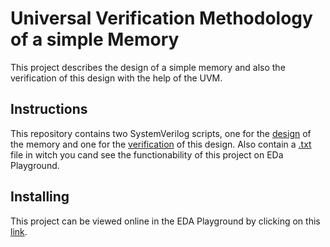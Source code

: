 # Universal Verification Methodology of a simple Memory
This project describes the design of a simple memory and also the verification of this design with the help of the UVM.

## Instructions
This repository contains two SystemVerilog scripts, one for the [design](https://github.com/SamiIonesi/Memory_UVM/blob/main/Design.sv) of the memory and one for the [verification](https://github.com/SamiIonesi/Memory_UVM/blob/main/Testbench.sv) of this design. Also contain a [.txt](https://github.com/SamiIonesi/Memory_UVM/blob/main/Verification_Memory.txt) file in witch you cand see the functionability of this project on EDa Playground. 

## Installing
This project can be viewed online in the EDA Playground by clicking on this [link](https://edaplayground.com/x/FBzX).
